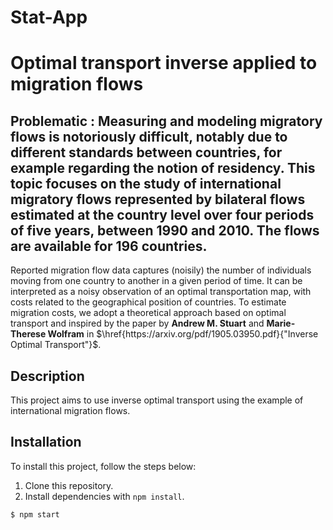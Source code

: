# Stat-App

# Optimal transport inverse applied to migration flows

## Problematic : Measuring and modeling migratory flows is notoriously difficult, notably due to different standards between countries, for example regarding the notion of residency. This topic focuses on the study of international migratory flows represented by bilateral flows estimated at the country level over four periods of five years, between 1990 and 2010. The flows are available for 196 countries.

Reported migration flow data captures (noisily) the number of individuals moving from one country to another in a given period of time. It can be interpreted as a noisy observation of an optimal transportation map, with costs related to the geographical position of countries. To estimate migration costs, we adopt a theoretical approach based on optimal transport and inspired by the paper by $\textbf{Andrew M. Stuart}$ and $\textbf{Marie-Therese Wolfram}$ in $\href{https://arxiv.org/pdf/1905.03950.pdf}{"Inverse Optimal Transport"}$.


## Description

This project aims to use inverse optimal transport using the example of international migration flows.

## Installation

To install this project, follow the steps below:

1. Clone this repository.
2. Install dependencies with `npm install`.

```bash
$ npm start

